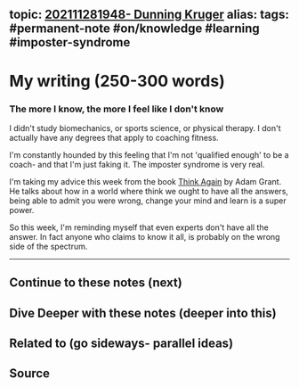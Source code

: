 topic: [202111281948- Dunning Kruger](.md)
alias: 
tags: #permanent-note #on/knowledge #learning #imposter-syndrome
---

# My writing (250-300 words)

### The more I know, the more I feel like I don't know

I didn't study biomechanics, or sports science, or physical therapy. I don't actually have any degrees that apply to coaching fitness.

I'm constantly hounded by this feeling that I'm not 'qualified enough' to be a coach- and that I'm just faking it. The imposter syndrome is very real. 

I'm taking my advice this week from the book [Think Again](https://shoutout.wix.com/so/77NodoPkR/c?w=NlMnwPb8ZlvGkjFHlUla14JZ9UmTYb5apmAgQ1yJg88.eyJ1IjoiaHR0cHM6Ly93d3cuYWRhbWdyYW50Lm5ldC9ib29rL3RoaW5rLWFnYWluLyIsInIiOiJkZGViNmIxZi0zYTYyLTQxMDEtMTk4Yy1mZThkNzYxNTJjZjQiLCJtIjoibHAifQ) by Adam Grant. He talks about how in a world where think we ought to have all the answers, being able to admit you were wrong, change your mind and learn is a super power.

So this week, I'm reminding myself that even experts don't have all the answer. In fact anyone who claims to know it all, is probably on the wrong side of the spectrum.






---
## Continue to these notes (next)
		
## Dive Deeper with these notes (deeper into this)
		
## Related to (go sideways- parallel ideas)
	
## Source